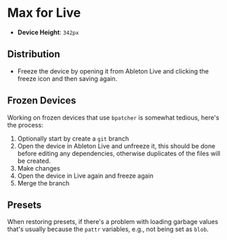 # Max for Live

- **Device Height**: `342px`

## Distribution

- Freeze the device by opening it from Ableton Live and clicking the freeze icon and then saving again.

## Frozen Devices

Working on frozen devices that use `bpatcher` is somewhat tedious, here's the process:

1. Optionally start by create a `git` branch
2. Open the device in Ableton Live and unfreeze it, this should be done before editing any dependencies, otherwise duplicates of the files will be created.
3. Make changes
4. Open the device in Live again and freeze again
5. Merge the branch

## Presets

When restoring presets, if there's a problem with loading garbage values that's usually because the `pattr` variables, e.g., not being set as `blob`.
